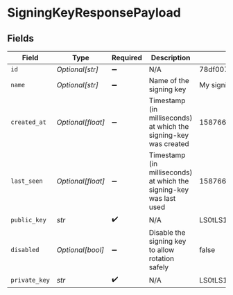 # SigningKeyResponsePayload


## Fields

| Field                                                                                                                                                                                                                                                                                                                                | Type                                                                                                                                                                                                                                                                                                                                 | Required                                                                                                                                                                                                                                                                                                                             | Description                                                                                                                                                                                                                                                                                                                          | Example                                                                                                                                                                                                                                                                                                                              |
| ------------------------------------------------------------------------------------------------------------------------------------------------------------------------------------------------------------------------------------------------------------------------------------------------------------------------------------ | ------------------------------------------------------------------------------------------------------------------------------------------------------------------------------------------------------------------------------------------------------------------------------------------------------------------------------------ | ------------------------------------------------------------------------------------------------------------------------------------------------------------------------------------------------------------------------------------------------------------------------------------------------------------------------------------ | ------------------------------------------------------------------------------------------------------------------------------------------------------------------------------------------------------------------------------------------------------------------------------------------------------------------------------------ | ------------------------------------------------------------------------------------------------------------------------------------------------------------------------------------------------------------------------------------------------------------------------------------------------------------------------------------ |
| `id`                                                                                                                                                                                                                                                                                                                                 | *Optional[str]*                                                                                                                                                                                                                                                                                                                      | :heavy_minus_sign:                                                                                                                                                                                                                                                                                                                   | N/A                                                                                                                                                                                                                                                                                                                                  | 78df0075-b5f3-4683-a618-1086faca35dc                                                                                                                                                                                                                                                                                                 |
| `name`                                                                                                                                                                                                                                                                                                                               | *Optional[str]*                                                                                                                                                                                                                                                                                                                      | :heavy_minus_sign:                                                                                                                                                                                                                                                                                                                   | Name of the signing key                                                                                                                                                                                                                                                                                                              | My signing key                                                                                                                                                                                                                                                                                                                       |
| `created_at`                                                                                                                                                                                                                                                                                                                         | *Optional[float]*                                                                                                                                                                                                                                                                                                                    | :heavy_minus_sign:                                                                                                                                                                                                                                                                                                                   | Timestamp (in milliseconds) at which the signing-key was created                                                                                                                                                                                                                                                                     | 1587667174725                                                                                                                                                                                                                                                                                                                        |
| `last_seen`                                                                                                                                                                                                                                                                                                                          | *Optional[float]*                                                                                                                                                                                                                                                                                                                    | :heavy_minus_sign:                                                                                                                                                                                                                                                                                                                   | Timestamp (in milliseconds) at which the signing-key was last used                                                                                                                                                                                                                                                                   | 1587667174725                                                                                                                                                                                                                                                                                                                        |
| `public_key`                                                                                                                                                                                                                                                                                                                         | *str*                                                                                                                                                                                                                                                                                                                                | :heavy_check_mark:                                                                                                                                                                                                                                                                                                                   | N/A                                                                                                                                                                                                                                                                                                                                  | LS0tLS1CRUdJTiBQUklWQVRFIBtFWS0tLS0tCk1JR0hBZ0VBTUJNR0J5cUdTTTQ5QWdFR0NDcUdTTTQ5QXdFSEJHMHdhd0lCQVFRZ1RDRzhRWDZKdkR0eC95ZDMKdlpkUHJKR25LcjhiWHRsdXNIL2FOYW5XdHEraFJBTkNBQVE0QnZ6ODI2L2lDaXV1U0NiZVkwc3FmOXljYWh0OApDRFYyUFF2bDFVM1FLSVRBcWRpaktLa0FSUFVkcWRrYWZzR21PMzBDeElPaDBLNWJSQW5XQzd4KwotLS0tLUVORCBQUklWQVRFIEtFWS0tLS0tCg== |
| `disabled`                                                                                                                                                                                                                                                                                                                           | *Optional[bool]*                                                                                                                                                                                                                                                                                                                     | :heavy_minus_sign:                                                                                                                                                                                                                                                                                                                   | Disable the signing key to allow rotation safely                                                                                                                                                                                                                                                                                     | false                                                                                                                                                                                                                                                                                                                                |
| `private_key`                                                                                                                                                                                                                                                                                                                        | *str*                                                                                                                                                                                                                                                                                                                                | :heavy_check_mark:                                                                                                                                                                                                                                                                                                                   | N/A                                                                                                                                                                                                                                                                                                                                  | LS0tLS1CRUdJTiBQUklWQVRFIBtFWS0tLS0tCk1JR0hBZ0VBTUJNR0J5cUdTTTQ5QWdFR0NDcUdTTTQ5QXdFSEJHMHdhd0lCQVFRZ1RDRzhRWDZKdkR0eC95ZDMKdlpkUHJKR25LcjhiWHRsdXNIL2FOYW5XdHEraFJBTkNBQVE0QnZ6ODI2L2lDaXV1U0NiZVkwc3FmOXljYWh0OApDRFYyUFF2bDFVM1FLSVRBcWRpaktLa0FSUFVkcWRrYWZzR21PMzBDeElPaDBLNWJSQW5XQzd4KwotLS0tLUVORCBQUklWQVRFIEtFWS0tLS0tCg== |